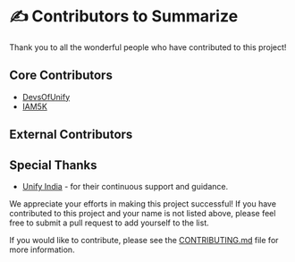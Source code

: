 # ✍️ Contributors to Summarize

Thank you to all the wonderful people who have contributed to this project!

## Core Contributors

- [DevsOfUnify](https://github.com/devsofunify)
- [IAM5K](https://github.com/iam5k)

## External Contributors

## Special Thanks

- [Unify India](https://github.com/unify-india) - for their continuous support and guidance.

We appreciate your efforts in making this project successful! If you have contributed to this project and your name is not listed above, please feel free to submit a pull request to add yourself to the list.

If you would like to contribute, please see the [CONTRIBUTING.md](CONTRIBUTING.md) file for more information.
